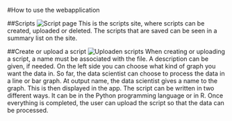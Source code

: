 #How to use the webapplication

##Scripts
![Script page](/images/Scripts_page.png)
This is the scripts site, where scripts can be created, uploaded or deleted. The scripts that are saved can be seen in a summary list on the site. 

##Create or upload a script
![Uploaden scripts](/images/Uploaden_script.png)
When creating or uploading a script, a name must be associated with the file. A description can be given, if needed. On the left side you can choose what kind of graph you want the data in. So far, the data scientist can choose to process the data in a line or bar graph. At output name, the data scientist gives a name to the graph. This is then displayed in the app. The script can be written in two different ways. It can be in the Python programming language or in R. Once everything is completed, the user can upload the script so that the data can be processed.

